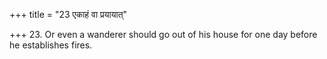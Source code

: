 +++
title = "23 एकाहं वा प्रयायात्"

+++
23. Or even a wanderer should go out of his house for one day before he establishes fires.
